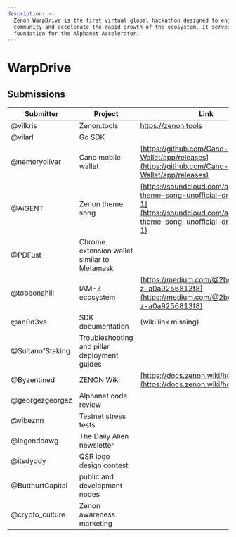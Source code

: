 ```yaml
---
description: >-
  Zenon WarpDrive is the first virtual global hackathon designed to engage the
  community and accelerate the rapid growth of the ecosystem. It serves as the
  foundation for the Alphanet Accelerator.
---
```


# WarpDrive

## Submissions

| Submitter        | Project                                      | Link                                                                                                                                                   |
| ---------------- | -------------------------------------------- | ------------------------------------------------------------------------------------------------------------------------------------------------------ |
| @vilkris         | Zenon.tools                                  | https://zenon.tools                                                                                                                                    |
| @vilarl          | Go SDK                                       |                                                                                                                                                        |
| @nemoryoliver    | Cano mobile wallet                           | [https://github.com/Cano-Wallet/app/releases](https://github.com/Cano-Wallet/app/releases)                                                             |
| @AiGENT          | Zenon theme song                             | [https://soundcloud.com/aigent/zenon-theme-song-unofficial-draft-version-1](https://soundcloud.com/aigent/zenon-theme-song-unofficial-draft-version-1) |
| @PDFust          | Chrome extension wallet similar to Metamask  |                                                                                                                                                        |
| @tobeonahill     | IAM-Z ecosystem                              | [https://medium.com/@2bonahill/iam-z-a0a9256813f8](https://medium.com/@2bonahill/iam-z-a0a9256813f8)                                                   |
| @an0d3va         | SDK documentation                            | (wiki link missing)                                                                                                                                    |
| @SultanofStaking | Troubleshooting and pillar deployment guides |                                                                                                                                                        |
| @Byzentined      | ZENON Wiki                                   | [https://docs.zenon.wiki/home/](https://docs.zenon.wiki/home/)                                                                                         |
| @georgezgeorgez  | Alphanet code review                         |                                                                                                                                                        |
| @vibeznn         | Testnet stress tests                         |                                                                                                                                                        |
| @legenddawg      | The Daily Alien newsletter                   |                                                                                                                                                        |
| @itsdyddy        | QSR logo design contest                      |                                                                                                                                                        |
| @ButthurtCapital | public and development nodes                 |                                                                                                                                                        |
| @crypto\_culture | Zenon awareness marketing                    |                                                                                                                                                        |

